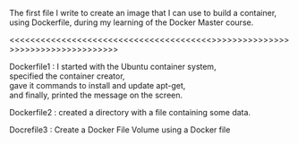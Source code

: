 The first file I write to create an image that I can use to build a container, 
using Dockerfile, during my learning of the Docker Master course.

<<<<<<<<<<<<<<<<<<<<<<<<<<<<<<<<<<<<<<<>>>>>>>>>>>>>>>>>>>>>>>>>>>>>>>>>>>>

Dockerfile1 : 
I started with the Ubuntu container system,  
specified the container creator,  
gave it commands to install and update apt-get,  
and finally, printed the message on the screen.

Dockerfile2 :
created a directory with a file containing some data.

Docrefile3 :
Create a Docker File Volume using a Docker file
